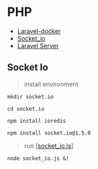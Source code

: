 # PHP

* [Laravel-docker](https://github.com/clotyxf/learningflow/tree/master/php/laravel-docker)
* [Socket_io](#scoket_io)
* [Laravel Server](https://github.com/clotyxf/learningflow/tree/master/php/laravel)
## Socket Io

>install environment
```
mkdir socket.io

cd socket.io

npm install ioredis

npm install socket.io@1.5.0

```

> run \[[socket_io.js](https://github.com/clotyxf/learningflow/tree/master/php/socket_io.js)\]
```
node socket_io.js &!
```